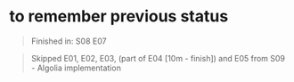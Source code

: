 # to remember previous status

> Finished in: S08 E07

> Skipped E01, E02, E03, (part of E04 [10m - finish]) and E05 from S09 - Algolia implementation